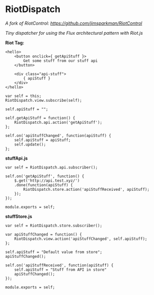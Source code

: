 RiotDispatch
=
*A fork of RiotControl: https://github.com/jimsparkman/RiotControl*

*Tiny dispatcher for using the Flux architectural pattern with Riot.js*

**Riot Tag:**
```
<hello>
    <button onclick={ getApiStuff }>
        Get some stuff from our stuff api
    </button>

    <div class="api-stuff">
        { apiStuff }
    </div>
</hello>

var self = this;
RiotDispatch.view.subscribe(self);

self.apiStuff = "";

self.getApiStuff = function() {
    RiotDispatch.api.action('getApiStuff');
};

self.on('apiStuffChanged', function(apiStuff) {
    self.apiStuff = apiStuff;
    self.update();
};
```

**stuffApi.js**
```
var self = RiotDispatch.api.subscriber();

self.on('getApiStuff', function() {
    $.get('http://api.test.xyz/')
    .done(function(apiStuff) {
        RiotDispatch.store.action('apiStuffReceived', apiStuff);
    });
});

module.exports = self;
```

**stuffStore.js**
```
var self = RiotDispatch.store.subscriber();

var apiStuffChanged = function() {
    RiotDispatch.view.action('apiStuffChanged', self.apiStuff);
};

self.apiStuff = "Default value from store";
apiStuffChanged();

self.on('apiStuffReceived', function(apiStuff) {
    self.apiStuff = "Stuff from API in store"
    apiStuffChanged();
});

module.exports = self;
```
